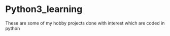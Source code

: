 # Python3_learning
These are some of my hobby projects done with interest which are coded in python
